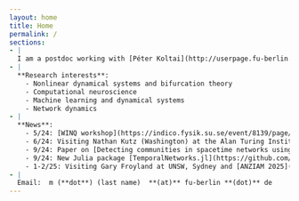 ```yaml
---
layout: home
title: Home
permalink: /
sections:
- |
  I am a postdoc working with [Péter Koltai](http://userpage.fu-berlin.de/peterkoltai/index.html) and [Gary Froyland](https://web.maths.unsw.edu.au/~froyland/) at FU-Berlin. In 2022 I obtained my PhD under [Hil Meijer](https://wwwhome.ewi.utwente.nl/~meijerhge/) titled 'Data, models and transitions in computational neuroscience: bottom-up and top-down approaches' at the University of Twente, see [here]({{site.url}}{{site.baseurl}}/assets/thesis.pdf).
- |
  **Research interests**:
    - Nonlinear dynamical systems and bifurcation theory
    - Computational neuroscience
    - Machine learning and dynamical systems
    - Network dynamics
- |
  **News**:
    - 5/24: [WINQ workshop](https://indico.fysik.su.se/event/8139/page/617-week-2-new-challenges-in-high-dimensional-complex-dynamical-systems) on quantum and complex systems, Stockholm.
    - 6/24: Visiting Nathan Kutz (Washington) at the Alan Turing Institute, London
    - 9/24: Paper on [Detecting communities in spacetime networks using spectral methods](https://arxiv.org/abs/2409.11984) with a fun example on US politics. 
    - 9/24: New Julia package [TemporalNetworks.jl](https://github.com/mkalia94/TemporalNetworks.jl/)!
    - 1-2/25: Visiting Gary Froyland at UNSW, Sydney and [ANZIAM 2025](https://www.anziam.org.au/tiki-read_article.php?articleId=60).
- |
  Email:  m (**dot**) (last name)  **(at)** fu-berlin **(dot)** de
---
```




